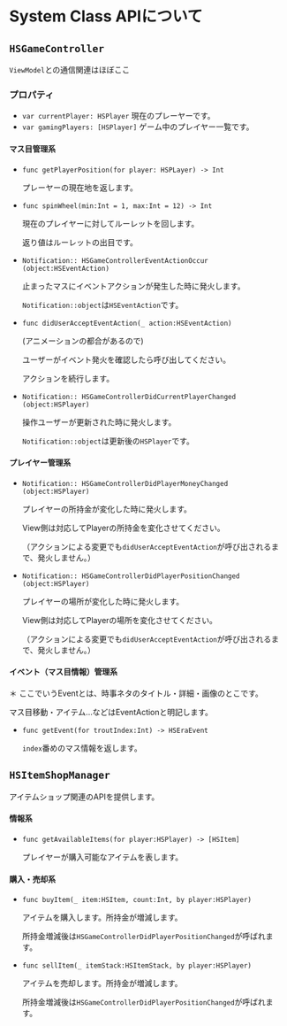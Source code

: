 #  System Class APIについて

## `HSGameController`

`ViewModel`との通信関連はほぼここ



### プロパティ
- `var currentPlayer: HSPlayer`
現在のプレーヤーです。
- `var gamingPlayers: [HSPlayer]`
ゲーム中のプレイヤー一覧です。



#### マス目管理系

- `func getPlayerPosition(for player: HSPLayer) -> Int`

  プレーヤーの現在地を返します。

  

- `func spinWheel(min:Int = 1, max:Int = 12) -> Int`

  現在のプレイヤーに対してルーレットを回します。

  返り値はルーレットの出目です。

  

- `Notification:: HSGameControllerEventActionOccur (object:HSEventAction)`

  止まったマスにイベントアクションが発生した時に発火します。

  `Notification::object`は`HSEventAction`です。

  

- `func didUserAcceptEventAction(_ action:HSEventAction)`

  (アニメーションの都合があるので) 

  ユーザーがイベント発火を確認したら呼び出してください。

  アクションを続行します。

  

- `Notification:: HSGameControllerDidCurrentPlayerChanged (object:HSPlayer)`

  操作ユーザーが更新された時に発火します。

  `Notification::object`は更新後の`HSPlayer`です。

  

#### プレイヤー管理系

- `Notification:: HSGameControllerDidPlayerMoneyChanged (object:HSPlayer)`

  プレイヤーの所持金が変化した時に発火します。

  View側は対応してPlayerの所持金を変化させてください。

  （アクションによる変更でも`didUserAcceptEventAction`が呼び出されるまで、発火しません。）

  

- `Notification:: HSGameControllerDidPlayerPositionChanged (object:HSPlayer)`

  プレイヤーの場所が変化した時に発火します。

  View側は対応してPlayerの場所を変化させてください。

  （アクションによる変更でも`didUserAcceptEventAction`が呼び出されるまで、発火しません。）

  



#### イベント（マス目情報）管理系

＊ ここでいうEventとは、時事ネタのタイトル・詳細・画像のとこです。

マス目移動・アイテム...などはEventActionと明記します。

- `func getEvent(for troutIndex:Int) -> HSEraEvent`

  `index`番めのマス情報を返します。

  

## `HSItemShopManager`

アイテムショップ関連のAPIを提供します。



#### 情報系

- `func getAvailableItems(for player:HSPlayer) -> [HSItem]`

  プレイヤーが購入可能なアイテムを表します。

  

#### 購入・売却系

- `func buyItem(_ item:HSItem, count:Int, by player:HSPlayer)`

  アイテムを購入します。所持金が増減します。

  所持金増減後は`HSGameControllerDidPlayerPositionChanged`が呼ばれます。

- `func sellItem(_ itemStack:HSItemStack, by player:HSPlayer)`

  アイテムを売却します。所持金が増減します。

  所持金増減後は`HSGameControllerDidPlayerPositionChanged`が呼ばれます。

